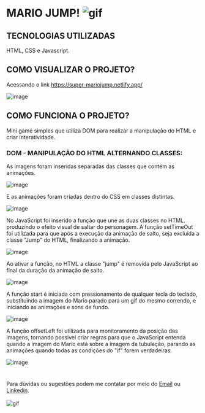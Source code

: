 # MARIO JUMP! ![gif](https://gatoledo.com/projetos/compunifaj/img/mario.gif)


## TECNOLOGIAS UTILIZADAS
HTML, CSS e Javascript.

## COMO VISUALIZAR O PROJETO?
Acessando o link https://super-mariojump.netlify.app/

![image](https://media.discordapp.net/attachments/1112778878109356076/1113507198396551289/game.png?width=919&height=468)

## COMO FUNCIONA O PROJETO?
Mini game simples que utiliza DOM para realizar a manipulação do HTML e criar interatividade.


### DOM - MANIPULAÇÃO DO HTML ALTERNANDO CLASSES:
As imagens foram inseridas separadas das classes que contém as animações.

![image](https://media.discordapp.net/attachments/1112778878109356076/1113183381627355217/Imagens.png)

E as animações foram criadas dentro do CSS em classes distintas.

![image](https://media.discordapp.net/attachments/1112778878109356076/1113502581159891105/Animacoes.png?width=809&height=468)

No JavaScript foi inserido a função que une as duas classes no HTML. produzindo o efeito visual de saltar do personagem. 
A função setTimeOut foi utilizada para que após a execução da animação de salto, seja excluida a classe "Jump" do HTML, finalizando a animação.

![image](https://media.discordapp.net/attachments/1112778878109356076/1112800955877052507/Jump.png)

Ao ativar a função, no HTML a classe "jump" é removida pelo JavaScript ao final da duração da animação de salto.

![image](https://media.discordapp.net/attachments/1112778878109356076/1113515333064593468/mario-stop.png)

A função start é iniciada com pressionamento de qualquer tecla do teclado, substituindo a imagem do Mario parado para um gif do mesmo correndo, e iniciando as animações e sons de fundo.

![image](https://media.discordapp.net/attachments/1112778878109356076/1113515332754227270/Funcao_start.png?width=646&height=468)

A função offsetLeft foi utilizada para monitoramento da posição das imagens, tornando possivel criar regras para que o JavaScript entenda quando a imagem do Mario está sobre a imagem da tubulação, parando as animações quando todas as condições do "if" forem verdadeiras.

![image](https://media.discordapp.net/attachments/1112778878109356076/1113517734312038524/encerrando_o_jogo.png)

#

Para dúvidas ou sugestões podem me contatar por meio do [Email](mailto:stephanisl.lino@gmail.com) ou [Linkedin](https://www.linkedin.com/in/stephanilino). 
<br>
</br>
![gif](https://media.tenor.com/b1OgptM76r4AAAAC/princess-peach-nintendo.gif)

